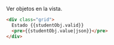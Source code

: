 Ver objetos en la vista.
```html
<div class="grid">
  Estado {{studentObj.valid}}
  <pre>{{studentObj.value|json}}</pre>
</div>
```

